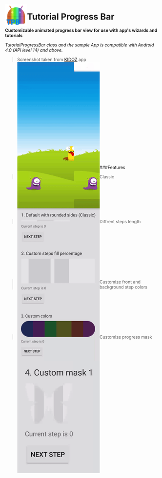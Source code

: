 <a href="url"><img src="https://github.com/RonyBrosh/TutorialProgressBar/blob/master/Graphics/ic_launcher.png" align="left" height="72" width="72" ></a>

Tutorial Progress Bar
=================================
**Customizable animated progress bar view for use with app's wizards and tutorials**


*TutorialProgressBar class and the sample App is compatible with Android 4.0 (API level 14) and above.*

> Screenshot taken from [KIDOZ](https://play.google.com/store/apps/details?id=com.kidoz) app </br>
<a href="url"><img src="https://github.com/RonyBrosh/TutorialProgressBar/blob/master/Graphics/kidoz_demo.gif" align="left" height="480" width="270" ></a>

</br></br></br></br></br></br></br></br></br></br></br></br></br></br></br></br></br></br></br>
###Features
> Classic </br>
<a href="url"><img src="https://github.com/RonyBrosh/TutorialProgressBar/blob/master/Graphics/demo_1.gif" align="left" height="126.4" width="270" ></a>

</br></br></br></br></br></br>

> Diffrent steps length </br>
<a href="url"><img src="https://github.com/RonyBrosh/TutorialProgressBar/blob/master/Graphics/demo_2.gif" align="left" height="203.3" width="270" ></a>

</br></br></br></br></br></br></br></br></br>

> Customize front and background step colors </br>
<a href="url"><img src="https://github.com/RonyBrosh/TutorialProgressBar/blob/master/Graphics/demo_3.gif" align="left" height="172.5" width="270" ></a>

</br></br></br></br></br></br></br>

> Customize progress mask </br>
<a href="url"><img src="https://github.com/RonyBrosh/TutorialProgressBar/blob/master/Graphics/demo_4.gif" align="left" height="366.4" width="270" ></a>

